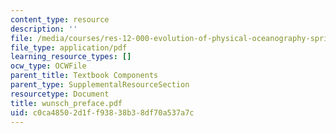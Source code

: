 ```yaml
---
content_type: resource
description: ''
file: /media/courses/res-12-000-evolution-of-physical-oceanography-spring-2007/c0ca48502d1ff93838b38df70a537a7c_wunsch_preface.pdf
file_type: application/pdf
learning_resource_types: []
ocw_type: OCWFile
parent_title: Textbook Components
parent_type: SupplementalResourceSection
resourcetype: Document
title: wunsch_preface.pdf
uid: c0ca4850-2d1f-f938-38b3-8df70a537a7c
---
```

